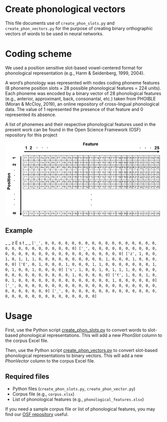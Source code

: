 # Create phonological vectors

This file documents use of ``create_phon_slots.py`` and ``create_phon_vectors.py`` for the purpose of creating binary orthographic vectors of words to be used in neural networks. 

# Coding scheme
We used a position sensitive slot-based vowel-centered format for phonological representation (e.g., Harm & Seidenberg, 1999, 2004).

A word’s phonology was represented with nodes coding phoneme features (8 phoneme position slots × 28 possible phonological features = 224 units). Each phoneme was encoded by a binary vector of 28 phonological features (e.g., anterior, approximant, back, consonantal, etc.) taken from PHOIBLE (Moran & McCloy, 2019), an online repository of cross-lingual phonological data. The value of 1 represented the presence of that feature and 0 represented its absence. 

A list of phonemes and their respective phonological features used in the present work can be found in the Open Science Framework (OSF) repository for this project

<img src="phon_coding_scheme.png" width="700">

## Example
_ _ z E s t _ _
``
['_', 0, 0, 0, 0, 0, 0, 0, 0, 0, 0, 0, 0, 0, 0, 0, 0, 0, 0, 0, 0, 0, 0, 0, 0, 0, 0, 0, 0]
['_', 0, 0, 0, 0, 0, 0, 0, 0, 0, 0, 0, 0, 0, 0, 0, 0, 0, 0, 0, 0, 0, 0, 0, 0, 0, 0, 0, 0]
['z', 1, 0, 0, 1, 0, 1, 1, 1, 0, 0, 0, 0, 0, 0, 0, 0, 0, 0, 1, 0, 0, 0, 1, 0, 0, 0, 0, 0]
['E', 0, 1, 0, 0, 0, 1, 0, 0, 0, 1, 1, 0, 0, 0, 0, 0, 0, 0, 1, 0, 1, 0, 0, 1, 0, 0, 0, 0]
['s', 1, 0, 0, 1, 0, 1, 1, 1, 0, 0, 0, 0, 0, 0, 0, 0, 0, 0, 0, 0, 0, 0, 1, 0, 0, 0, 0, 0]
['t', 1, 0, 0, 1, 0, 0, 1, 0, 0, 0, 0, 0, 0, 0, 0, 0, 0, 0, 0, 0, 0, 1, 0, 0, 0, 0, 0, 0]
['_', 0, 0, 0, 0, 0, 0, 0, 0, 0, 0, 0, 0, 0, 0, 0, 0, 0, 0, 0, 0, 0, 0, 0, 0, 0, 0, 0, 0]
['_', 0, 0, 0, 0, 0, 0, 0, 0, 0, 0, 0, 0, 0, 0, 0, 0, 0, 0, 0, 0, 0, 0, 0, 0, 0, 0, 0, 0]
``

# Usage
First, use the Python script [create_phon_slots.py](create_phon_slots.py) to convert words to slot-based phonological representations. This will add a new _PhonSlot_ column to the corpus Excel file.

Then, use the Python script [create_phon_vectors.py](create_phon_vectors.py) to convert slot-based phonological representations to binary vectors. This will add a new _PhonVector_ column to the corpus Excel file.

## Required files
* Python files (``create_phon_slots.py``, ``create_phon_vector.py``)
* Corpus file (e.g., ``corpus.xlsx``)
* List of phonological features (e.g., ``phonological_features.xlsx``)

If you need a sample corpus file or list of phonological features, you may find our [OSF repository](https://osf.io/wdzqc/?view_only=d6ef4592811441779ce7e8801dec805d) useful.
